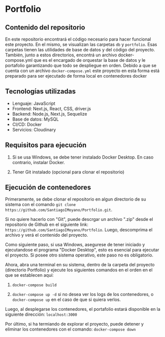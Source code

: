 # Portfolio

## Contenido del repositorio

En este repositorio encontrará el código necesario para hacer funcional este proyecto. En el mismo, se visualizan las carpetas `db` y `portfolio`. Esas carpetas tienen las utilidades de base de datos y del código del proyecto. 
También, junto a estos directorios, encontrá un archivo docker-compose.yml que es el encargado de orquestar la base de datos y le portafolio garantizando que todo se despliegue en orden. Debido a que se cuenta con un archivo `docker-compose.yml` este proyecto en esta forma está preparado para ser ejecutado de forma local en contenedores docker

## Tecnologías utilizadas
- Lenguaje: JavaScript
- Frontend: Next.js, React, CSS, driver.js
- Backend: Node.js, Next.js, Sequelize
- Base de datos: MySQL
- CI/CD: Docker
- Servicios: Cloudinary

## Requisitos para ejecución
1. Si se usa Windows, se debe tener instalado Docker Desktop. En caso contrario, instalar Docker.

2. Tener Git instalado (opcional para clonar el repositorio)

## Ejecución de contenedores

Primeramente, se debe clonar el repositorio en algun directorio de su sistema con el comando `git clone https://github.com/SantiagoIMoyano/Portfolio.git`. 

Si no quiere hacerlo con "Git", puede descrgar un archivo ".zip" desde el repositorio de Github en el siguiente link: `https://github.com/SantiagoIMoyano/Portfolio`. Luego, descomprima el archivo y verá el contenido del proyecto.

Como siguiente paso, si usa Windows, asegurese de tener iniciado y ejecutandose el programa "Docker Desktop", esto es esencial para ejecutar el proyecto.
Si posee otro sistema operativo, este paso no es obligatorio.

Ahora, abra una terminal en su sistema, dentro de la carpeta del proyecto (directorio Portfolio) y ejecute los siguientes comandos en el orden en el que se establecen aquí:

1. `docker-compose build`

2. `docker-compose up -d` si no desea ver los logs de los contenedores, o `docker-compose up` en el caso de que si quiera verlos.

Luego, al desplegarse los contenedores, el portafolio estará disponible en la siguiente dirección: `localhost:3000`

Por último, si ha termiando de explorar el proyecto, puede detener y eliminar los contenedores con el comando: `docker-compose down`